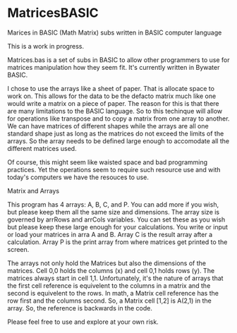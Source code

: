 # MatricesBASIC
Marices in BASIC (Math Matrix) subs written in BASIC computer language

This is a work in progress.

Matrices.bas is a set of subs in BASIC to allow other programmers to use for matrices manipulation how they seem fit. It's currently written in Bywater BASIC.

I chose to use the arrays like a sheet of paper. That is allocate space to work on. This allows for the data to be the defacto matrix much like one would write a matrix on a piece of paper. The reason for this is that there are many limitations to the BASIC language. So to this techinque will allow for operations like transpose and to copy a matrix from one array to another. We can have matrices of different shapes while the arrays are all one standard shape just as long as the matrices do not exceed the limits of the arrays. So the array needs to be defined large enough to accomodate all the different matrices used.

Of course, this might seem like waisted space and bad programming practices. Yet the operations seem to require such resource use and with today's computers we have the resouces to use.

Matrix and Arrays

This program has 4 arrays: A, B, C, and P. You can add more if you wish, but please keep them all the same size and dimensions. The array size is governed by arrRows and arrCols variables. You can set these as you wish but please keep these large enough for your calculations. You write or input or load your matrices in arra A and B. Array C is the result array after a calculation. Array P is the print array from where matrices get printed to the screen. 

The arrays not only hold the Matrices but also the dimensions of the matrices. Cell 0,0 holds the columns (x) and cell 0,1 holds rows (y). The matrices always start in cell 1,1. Unfortunately, it's the nature of arrays that the first cell reference is equivelent to the columns in a matrix and the second is equivelent to the rows. In math, a Matrix cell reference has the row first and the columns second. So, a Matrix cell [1,2] is A(2,1) in the array. So, the reference is backwards in the code. 

Please feel free to use and explore at your own risk.
